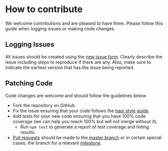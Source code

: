# How to contribute
We welcome contributions and are pleased to have them.  Please follow this guide when logging issues or making code changes.

## Logging Issues
All issues should be created using the [new issue form](https://github.com/WilliamSWoodruff/schwifty/issues/new). Clearly describe the issue including steps
to reproduce if there are any. Also, make sure to indicate the earliest version that has the issue being reported.

## Patching Code

Code changes are welcome and should follow the guidelines below.

* Fork the repository on GitHub.
* Fix the issue ensuring that your code follows the [hapi style guide](https://github.com/hapijs/contrib/blob/master/Style.md).
* Add tests for your new code ensuring that you have 100% code coverage (we can help you reach 100% but will not merge without it).
    * Run `npm test` to generate a report of test coverage and linting results.
* [Pull requests](http://help.github.com/send-pull-requests/) should be made to the [master branch](https://github.com/WilliamSWoodruff/schwifty/tree/master) or in certain special cases, the branch for a relevant [milestone](https://github.com/WilliamSWoodruff/schwifty/milestones).
